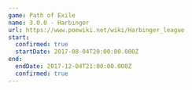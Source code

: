 ```yaml
---
game: Path of Exile
name: 3.0.0 - Harbinger
url: https://www.poewiki.net/wiki/Harbinger_league
start:
  confirmed: true
  startDate: 2017-08-04T20:00:00.000Z
end:
  endDate: 2017-12-04T21:00:00.000Z
  confirmed: true
---
```

